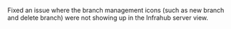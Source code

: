 Fixed an issue where the branch management icons (such as new branch and delete branch) were not showing up in the Infrahub server view.